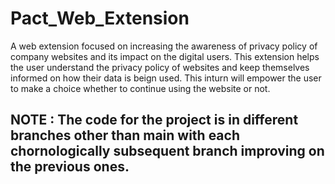 # Pact_Web_Extension

A web extension focused on increasing the awareness of privacy policy of company websites and its impact on the digital users. This extension helps the user understand the privacy policy of websites and keep themselves informed on how their data is beign used. This inturn will empower the user to make a choice whether to continue using the website or not. 

## NOTE : The code for the project is in different branches other than main with each chornologically subsequent branch improving on the previous ones. 
